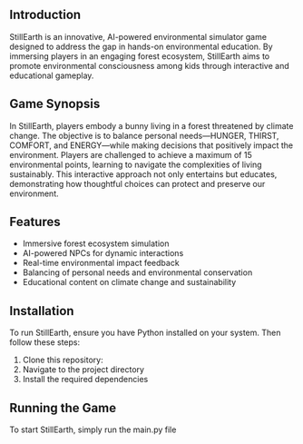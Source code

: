 ## Introduction

StillEarth is an innovative, AI-powered environmental simulator game designed to address the gap in hands-on environmental education. By immersing players in an engaging forest ecosystem, StillEarth aims to promote environmental consciousness among kids through interactive and educational gameplay.

## Game Synopsis

In StillEarth, players embody a bunny living in a forest threatened by climate change. The objective is to balance personal needs—HUNGER, THIRST, COMFORT, and ENERGY—while making decisions that positively impact the environment. Players are challenged to achieve a maximum of 15 environmental points, learning to navigate the complexities of living sustainably. This interactive approach not only entertains but educates, demonstrating how thoughtful choices can protect and preserve our environment.

## Features

- Immersive forest ecosystem simulation
- AI-powered NPCs for dynamic interactions
- Real-time environmental impact feedback
- Balancing of personal needs and environmental conservation
- Educational content on climate change and sustainability

## Installation

To run StillEarth, ensure you have Python installed on your system. Then follow these steps:

1. Clone this repository:
2. Navigate to the project directory
3. Install the required dependencies

## Running the Game

To start StillEarth, simply run the main.py file
